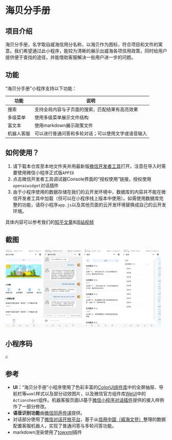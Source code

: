 # 海贝分手册

## 项目介绍

海贝分手册，名字取自威海信用分名称，以海贝作为图标，符合项目和文件的寓意。我们希望通过此小程序，能较为清晰的展示出威海各项信用政策，同时给用户提供便于查找的途径，并能借助客服解决一些用户进一步的问题。

## 功能

“海贝分手册”小程序支持以下功能：

| 功能       | 说明                                               |
| ---------- | -------------------------------------------------- |
| 搜索       | 支持全局内容与子页面的搜索，匹配结果有高亮效果     |
| 多级菜单   | 使用多级菜单展示文件结构                           |
| 富文本     | 使用markdown展示政策文件                           |
| 机器人客服 | 可以进行普通问答和多轮对话；可以使用文字或语音输入 |

## 如何使用？

1. 请下载本仓库至本地文件夹并用最新版[微信开发者工具](https://developers.weixin.qq.com/miniprogram/dev/devtools/download.html)打开，注意在导入时需要使用微信小程序正式版`APPID`
2. 点击微信开发者工具调试器Console界面的“授权使用”链接，授权使用`openaiwidget`对话插件
3. 由于小程序使用的数据存储在我们的云开发环境中，数据库的内容并不能在微信开发者工具中加载（但可以在小程序线上版本中使用）。如需使用数据库完整的功能，请将小程序`app.js`以及其他页面的云开发环境替换成自己的云开发环境。

具体内容可以参考我们的[知乎文章](https://zhuanlan.zhihu.com/p/354414192)和[B站视频](https://www.bilibili.com/video/BV1GU4y1p77E?from=search&seid=3690619691390577090)

## 截图
<img src="/image.png" style="zoom: 50%;" />

## 小程序码
<img src="QR_code.png" style="zoom: 50%;" />

## 参考

- **UI：**“海贝分手册”小程序使用了色彩丰富的[ColorUI组件库](https://github.com/weilanwl/ColorUI)中的全屏抽屉、导航栏等`wxml`样式以及部分动效图片，以及微信官方组件库[WeUI](https://github.com/Tencent/weui)中的`Actionsheet`组件。机器客服页面UI基于[微信小程序对话插件](https://mp.weixin.qq.com/wxopen/plugindevdoc?appid=wx8c631f7e9f2465e1#6-6-texttospeech)提供的接入样例作了一部分修改。
- **语音识别功能**由[微信同声传译](https://developers.weixin.qq.com/miniprogram/dev/extended/service/translator.html)提供。
- 对话部分使用了[微信对话开放平台](https://openai.weixin.qq.com/)，基于从[信用中国（威海文登）](http://wdcredit.gov.cn/)整理的数据配置客服机器人，实现了普通问答与多轮问答功能。
- markdown渲染使用了[towxml](https://github.com/sbfkcel/towxml)插件
